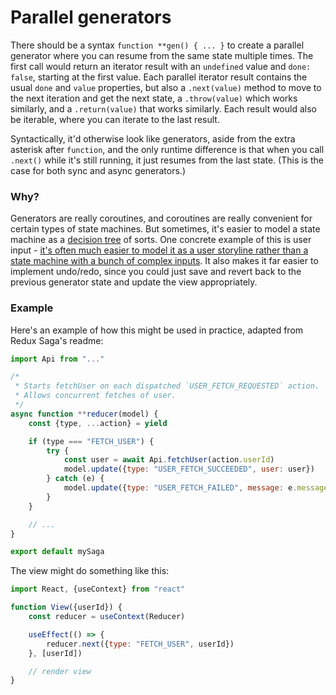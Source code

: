 # Parallel generators

There should be a syntax `function **gen() { ... }` to create a parallel generator where you can resume from the same state multiple times. The first call would return an iterator result with an `undefined` value and `done: false`, starting at the first value. Each parallel iterator result contains the usual `done` and `value` properties, but also a `.next(value)` method to move to the next iteration and get the next state, a `.throw(value)` which works similarly, and a `.return(value)` that works similarly. Each result would also be iterable, where you can iterate to the last result.

Syntactically, it'd otherwise look like generators, aside from the extra asterisk after `function`, and the only runtime difference is that when you call `.next()` while it's still running, it just resumes from the last state. (This is the case for both sync and async generators.)

### Why?

Generators are really coroutines, and coroutines are really convenient for certain types of state machines. But sometimes, it's easier to model a state machine as a [decision tree](https://en.wikipedia.org/wiki/Decision_tree) of sorts. One concrete example of this is user input - [it's often much easier to model it as a user storyline rather than a state machine with a bunch of complex inputs](https://github.com/redux-saga/redux-saga). It also makes it far easier to implement undo/redo, since you could just save and revert back to the previous generator state and update the view appropriately.

### Example

Here's an example of how this might be used in practice, adapted from Redux Saga's readme:

```js
import Api from "..."

/*
 * Starts fetchUser on each dispatched `USER_FETCH_REQUESTED` action.
 * Allows concurrent fetches of user.
 */
async function **reducer(model) {
    const {type, ...action} = yield

    if (type === "FETCH_USER") {
        try {
            const user = await Api.fetchUser(action.userId)
            model.update({type: "USER_FETCH_SUCCEEDED", user: user})
        } catch (e) {
            model.update({type: "USER_FETCH_FAILED", message: e.message})
        }
    }

    // ...
}

export default mySaga
```

The view might do something like this:

```js
import React, {useContext} from "react"

function View({userId}) {
    const reducer = useContext(Reducer)

    useEffect(() => {
        reducer.next({type: "FETCH_USER", userId})
    }, [userId])

    // render view
}
```
